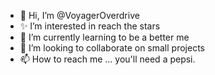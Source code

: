 - 👋 Hi, I’m @VoyagerOverdrive
- ✨ I’m interested in reach the stars 
- 🌱 I’m currently learning to be a better me 
- 💞️ I’m looking to collaborate on small projects
- 📫 How to reach me ... you'll need a pepsi.

<!---
VoyagerOverdrive/VoyagerOverdrive is a ✨ special ✨ repository because its `README.md` (this file) appears on your GitHub profile.
You can click the Preview link to take a look at your changes.
--->
